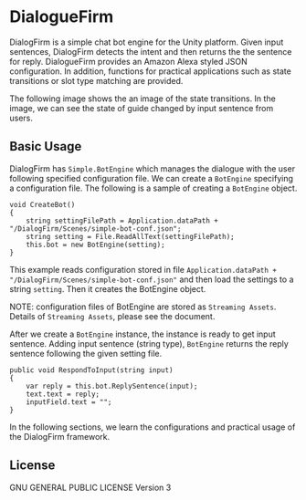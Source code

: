 # DialogueFirm

DialogFirm is a simple chat bot engine for the Unity platform. Given input sentences, DialogFirm detects
the intent and then returns the the sentence for reply. DialogueFirm provides an Amazon Alexa styled JSON configuration.
In addition, functions for practical applications such as state transitions or slot type matching are provided.

The following image shows the an image of the state transitions. In the image, we can see the state of guide changed
by input sentence from users.


## Basic Usage

DialogFirm has `Simple.BotEngine` which manages the dialogue with the user following
specified configuration file. We can create a `BotEngine` specifying a configuration file.
The following is a sample of creating a `BotEngine` object.

```
void CreateBot()
{
    string settingFilePath = Application.dataPath + "/DialogFirm/Scenes/simple-bot-conf.json";
    string setting = File.ReadAllText(settingFilePath);
    this.bot = new BotEngine(setting);
}
```

This example reads configuration stored in file `Application.dataPath + "/DialogFirm/Scenes/simple-bot-conf.json"` and then load the settings to a string `setting`.
Then it creates the BotEngine object.

NOTE: configuration files of BotEngine are stored as `Streaming Assets`. Details of `Streaming Assets`, please see the document.


After we create a `BotEngine` instance, the instance is ready to get input sentence.
Adding input sentence (string type),  `BotEngine` returns the reply sentence following the given setting file.

```
public void RespondToInput(string input)
{
    var reply = this.bot.ReplySentence(input);
    text.text = reply;
    inputField.text = "";
}
```

In the following sections, we learn the configurations and practical usage of the DialogFirm framework.

## License 

GNU GENERAL PUBLIC LICENSE Version 3

